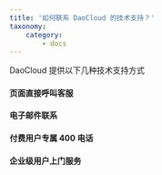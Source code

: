 ```yaml
---
title: '如何联系 DaoCloud 的技术支持？'
taxonomy:
    category:
        - docs
---
```


DaoCloud 提供以下几种技术支持方式


#### 页面直接呼叫客服


#### 电子邮件联系


#### 付费用户专属 400 电话


#### 企业级用户上门服务
